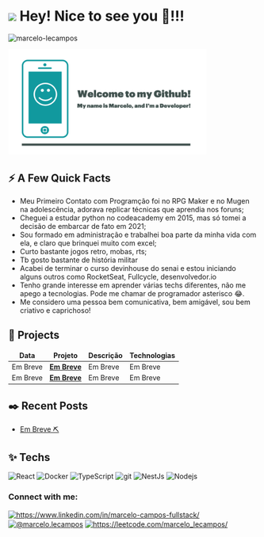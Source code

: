 <h1><img src="https://emojis.slackmojis.com/emojis/images/1531849430/4246/blob-sunglasses.gif?1531849430" width="30"/> Hey! Nice to see you 👋!!!</h1>
<p align="left"> <img src="https://komarev.com/ghpvc/?username=marcelo-lecampos&label=Profile%20views&color=0e75b6&style=flat" alt="marcelo-lecampos" /> </p>

<div >
  <img src=".github/workflows/marcelo-logo-two.png" width="400" alt="card-marcelo"/>
</div>

<h2>⚡️ A Few Quick Facts</h2>
<ul>
<li>Meu Primeiro Contato com Programção foi no RPG Maker e no Mugen na adolescência, adorava replicar técnicas que aprendia nos foruns;</li>
<li>Cheguei a estudar python no codeacademy em 2015, mas só tomei a decisão de embarcar de fato em 2021;</li>
<li>Sou formado em administração e trabalhei boa parte da minha vida com ela, e claro que brinquei muito com excel;</li>
<li>Curto bastante jogos retro, mobas, rts;</li>
<li>Tb gosto bastante de história militar</li>
<li> Acabei de terminar o curso devinhouse do senai e estou iniciando alguns outros como RocketSeat, Fullcycle, desenvolvedor.io </li>
<li> Tenho grande interesse em aprender várias techs diferentes, não me apego a tecnologias. Pode me chamar de programador asterisco 😂.</li>
<li>Me considero uma pessoa bem comunicativa, bem amigável, sou bem criativo e caprichoso!</li> 
</ul>

<h2>📌 Projects</h2>

<table>
  <thead align="center">
    <tr border: none;>
      <td><b> Data</b></td>
      <td><b> Projeto</b></td>
      <td><b> Descrição</b></td>
      <td><b> Technologias</b></td>
    </tr>
  </thead>
  <tbody>
    <tr>
      <td> Em Breve</td>
      <td><a target="_blank" href="https://www.google.com/"><b>Em Breve</b></a></td>
      <td>Em Breve</td>
      <td>Em Breve</td>
  </td>
    </tr>
       <tr>
     <td> Em Breve</td>
      <td><a target="_blank" href="https://www.google.com/"><b>Em Breve</b></a></td>
      <td>Em Breve</td>
      <td>Em Breve</td>
  </td>
    </tr>
    
   </table>

<h2>✒️ Recent Posts</h2>
<ul>
<li><a target="_blank" href="https://www.google.com/">Em Breve ⛏</a></li>
</ul>

<h2>✨ Techs</h2>
<p>
  <img alt="React" src="https://img.shields.io/badge/-React-45b8d8?style=flat-square&logo=react&logoColor=white" />
  <img alt="Docker" src="https://img.shields.io/badge/-Docker-46a2f1?style=flat-square&logo=docker&logoColor=white" />
  <img alt="TypeScript" src="https://img.shields.io/badge/-TypeScript-007ACC?style=flat-square&logo=typescript&logoColor=white" />
  <img alt="git" src="https://img.shields.io/badge/-Git-F05032?style=flat-square&logo=git&logoColor=white" />
  <img alt="NestJs" src="https://img.shields.io/badge/-NestJs-ea2845?style=flat-square&logo=nestjs&logoColor=white" />
  <img alt="Nodejs" src="https://img.shields.io/badge/-Nodejs-43853d?style=flat-square&logo=Node.js&logoColor=white" />
</p>


<h3 align="left">Connect with me:</h3>
<p align="left">
<a href="https://linkedin.com/in/https://www.linkedin.com/in/marcelo-campos-fullstack/" target="blank"><img align="center" src="https://raw.githubusercontent.com/rahuldkjain/github-profile-readme-generator/master/src/images/icons/Social/linked-in-alt.svg" alt="https://www.linkedin.com/in/marcelo-campos-fullstack/" height="30" width="40" /></a>
  <a href="https://medium.com/@marcelo.lecampos" target="blank"><img align="center" src="https://raw.githubusercontent.com/rahuldkjain/github-profile-readme-generator/master/src/images/icons/Social/medium.svg" alt="@marcelo.lecampos" height="30" width="40" /></a>
<a href="https://leetcode.com/marcelo_lecampos/" target="blank"><img align="center" src="https://raw.githubusercontent.com/rahuldkjain/github-profile-readme-generator/master/src/images/icons/Social/leet-code.svg" alt="https://leetcode.com/marcelo_lecampos/" height="30" width="40" /></a>
</p>


